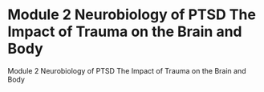 # Module 2 Neurobiology of PTSD The Impact of Trauma on the Brain and Body
 Module 2 Neurobiology of PTSD The Impact of Trauma on the Brain and Body

